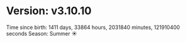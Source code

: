 # Version: v3.10.10
Time since birth: 1411 days, 33864 hours, 2031840 minutes, 121910400 seconds
Season: Summer ☀️
